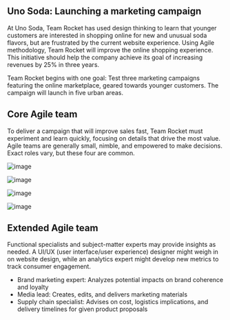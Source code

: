 ## Uno Soda: Launching a marketing campaign

At Uno Soda, Team Rocket has used design thinking to learn that younger customers are interested in shopping online for new and unusual soda flavors, but are frustrated by the current website experience. Using Agile methodology, Team Rocket will improve the online shopping experience. This initiative should help the company achieve its goal of increasing revenues by 25% in three years.

Team Rocket begins with one goal: Test three marketing campaigns featuring the online marketplace, geared towards younger customers. The campaign will launch in five urban areas.
## Core Agile team

To deliver a campaign that will improve sales fast, Team Rocket must experiment and learn quickly, focusing on details that drive the most value. Agile teams are generally small, nimble, and empowered to make decisions. Exact roles vary, but these four are common.

![image](https://github.com/adeleke123/Mckinsey-Forward-Program/assets/51156057/ac39c288-e0b8-493e-8fdf-010110df3f11)

![image](https://github.com/adeleke123/Mckinsey-Forward-Program/assets/51156057/2b540afc-9856-4530-b139-692368ab4cfb)

![image](https://github.com/adeleke123/Mckinsey-Forward-Program/assets/51156057/490ad720-774d-48a5-af08-633b3c1f98d9)

![image](https://github.com/adeleke123/Mckinsey-Forward-Program/assets/51156057/00c328ff-bd06-43b2-857c-98c5b890d082)

## Extended Agile team

Functional specialists and subject-matter experts may provide insights as needed. A UI/UX (user interface/user experience) designer might weigh in on website design, while an analytics expert might develop new metrics to track consumer engagement.

+ Brand marketing expert: Analyzes potential impacts on brand coherence and loyalty
+ Media lead: Creates, edits, and delivers marketing materials
+ Supply chain specialist: Advises on cost, logistics implications, and delivery timelines for given product proposals


